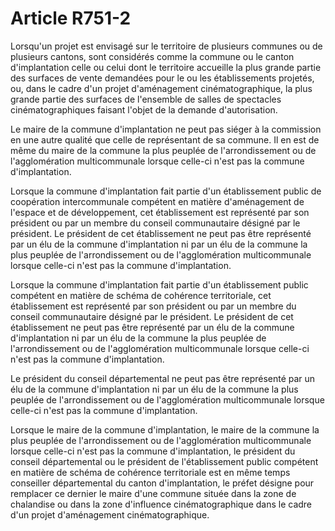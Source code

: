 # Article R751-2

Lorsqu'un projet est envisagé sur le territoire de plusieurs communes ou de plusieurs cantons, sont considérés comme la commune ou le canton d'implantation celle ou celui dont le territoire accueille la plus grande partie des surfaces de vente demandées pour le ou les établissements projetés, ou, dans le cadre d'un projet d'aménagement cinématographique, la plus grande partie des surfaces de l'ensemble de salles de spectacles cinématographiques faisant l'objet de la demande d'autorisation.

Le maire de la commune d'implantation ne peut pas siéger à la commission en une autre qualité que celle de représentant de sa commune. Il en est de même du maire de la commune la plus peuplée de l'arrondissement ou de l'agglomération multicommunale lorsque celle-ci n'est pas la commune d'implantation.

Lorsque la commune d'implantation fait partie d'un établissement public de coopération intercommunale compétent en matière d'aménagement de l'espace et de développement, cet établissement est représenté par son président ou par un membre du conseil communautaire désigné par le président. Le président de cet établissement ne peut pas être représenté par un élu de la commune d'implantation ni par un élu de la commune la plus peuplée de l'arrondissement ou de l'agglomération multicommunale lorsque celle-ci n'est pas la commune d'implantation.

Lorsque la commune d'implantation fait partie d'un établissement public compétent en matière de schéma de cohérence territoriale, cet établissement est représenté par son président ou par un membre du conseil communautaire désigné par le président. Le président de cet établissement ne peut pas être représenté par un élu de la commune d'implantation ni par un élu de la commune la plus peuplée de l'arrondissement ou de l'agglomération multicommunale lorsque celle-ci n'est pas la commune d'implantation.

Le président du conseil départemental ne peut pas être représenté par un élu de la commune d'implantation ni par un élu de la commune la plus peuplée de l'arrondissement ou de l'agglomération multicommunale lorsque celle-ci n'est pas la commune d'implantation.

Lorsque le maire de la commune d'implantation, le maire de la commune la plus peuplée de l'arrondissement ou de l'agglomération multicommunale lorsque celle-ci n'est pas la commune d'implantation, le président du conseil départemental ou le président de l'établissement public compétent en matière de schéma de cohérence territoriale est en même temps conseiller départemental du canton d'implantation, le préfet désigne pour remplacer ce dernier le maire d'une commune située dans la zone de chalandise ou dans la zone d'influence cinématographique dans le cadre d'un projet d'aménagement cinématographique.
